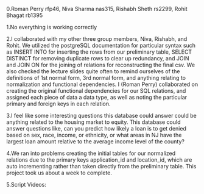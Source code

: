 0.Roman Perry rfp46, Niva Sharma nas315, Rishabh Sheth rs2299, Rohit Bhagat rb1395

1.No everything is working correctly

2.I collaborated with my other three group members, Niva, Rishabh, and Rohit. We utilized the postgreSQL documentation for particular syntax such as INSERT INTO for inserting the rows from our preliminary table, SELECT DISTINCT for removing duplicate rows to clear up redundancy, and JOIN and JOIN ON for the joining of relations for reconstructing the final csv. We also checked the lecture slides quite often to remind ourselves of the definitions of 1st normal form, 3rd normal form, and anything relating to normalization and functional dependencies. I (Roman Perry) collaborated on creating the original functional dependencies for our SQL relations, and assigned each piece of data a data type, as well as noting the particular primary and foreign keys in each relation. 

3.I feel like some interesting questions this database could answer could be anything related to the housing market to equity. This database could answer questions like, can you predict how likely a loan is to get denied based on sex, race, income, or ethnicity, or what areas in NJ have the largest loan amount relative to the average income level of the county? 

4.We ran into problems creating the initial tables for our normalized relations due to the primary keys application_id and location_id, which are auto incrementing rather than taken directly from the preliminary table. This project took us about a week to complete.

5.Script Videos:

